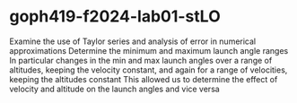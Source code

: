 # goph419-f2024-lab01-stLO
Examine the use of Taylor series and analysis of error in numerical approximations
Determine the minimum and maximum launch angle ranges
In particular changes in the min and max launch angles over a range of altitudes, keeping the velocity constant, and again for a range of velocities, keeping the altitudes constant 
This allowed us to determine the effect of velocity and altitude on the launch angles and vice versa